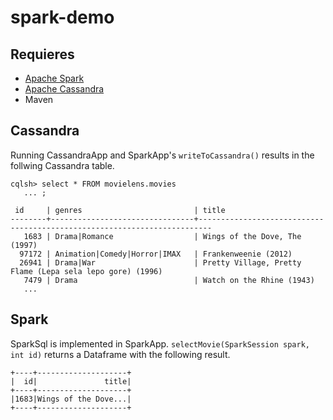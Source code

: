 # spark-demo

## Requieres
* [Apache Spark](https://spark.apache.org/downloads.html)
* [Apache Cassandra](http://cassandra.apache.org/download)
* Maven

## Cassandra

Running CassandraApp and SparkApp's `writeToCassandra()` results in the follwing Cassandra table.
```
cqlsh> select * FROM movielens.movies 
   ... ;

 id     | genres                         | title
--------+--------------------------------+-------------------------------------------------------------------------
   1683 | Drama|Romance                  | Wings of the Dove, The (1997)
  97172 | Animation|Comedy|Horror|IMAX   | Frankenweenie (2012)
  26941 | Drama|War                      | Pretty Village, Pretty Flame (Lepa sela lepo gore) (1996)
   7479 | Drama                          | Watch on the Rhine (1943)                                                     
   ...
```

## Spark
SparkSql is implemented in SparkApp. `selectMovie(SparkSession spark, int id)` returns a Dataframe with the following result.
```
+----+--------------------+
|  id|               title|
+----+--------------------+
|1683|Wings of the Dove...|
+----+--------------------+
```
